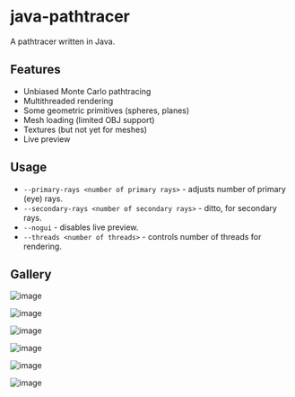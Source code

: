 # java-pathtracer
A pathtracer written in Java.

## Features
- Unbiased Monte Carlo pathtracing
- Multithreaded rendering
- Some geometric primitives (spheres, planes)
- Mesh loading (limited OBJ support)
- Textures (but not yet for meshes)
- Live preview

## Usage

- `--primary-rays <number of primary rays>` - adjusts number of primary (eye) rays.
- `--secondary-rays <number of secondary rays>` - ditto, for secondary rays.
- `--nogui` - disables live preview.
- `--threads <number of threads>` - controls number of threads for rendering.

## Gallery

![image](https://i.imgur.com/JH117oj.png)

![image](https://i.imgur.com/7pwz5Uq.png)

![image](https://i.imgur.com/KgyNIkD.png)

![image](https://i.imgur.com/pNEzsmA.png)

![image](https://i.imgur.com/H55EZgu.png)

![image](https://i.imgur.com/SrznmQm.png)
